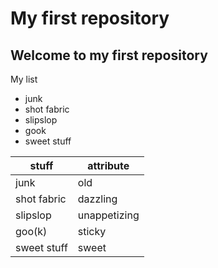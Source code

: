 # My first repository
## Welcome to my first repository

My list
* junk
* shot fabric
* slipslop
* gook
* sweet stuff

| stuff | attribute |
|---|---|
| junk | old |
| shot fabric | dazzling |
| slipslop | unappetizing |
| goo(k) | sticky |
| sweet stuff | sweet |

